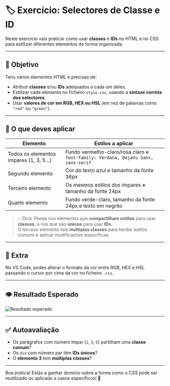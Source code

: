 # 🏷️ Exercício: Selectores de Classe e ID

Neste exercício vais praticar como usar **classes** e **IDs** no HTML e no CSS para estilizar diferentes elementos de forma organizada.

---

## 🎯 Objetivo

Tens vários elementos HTML e precisas de:

- Atribuir **classes** e/ou **IDs** adequados a cada um deles.
- Estilizar cada elemento no ficheiro `style.css`, usando a **sintaxe correta dos selectores**.
- Usar **valores de cor em RGB, HEX ou HSL** (em vez de palavras como `"red"` ou `"green"`).

---

## 📝 O que deves aplicar

| Elemento                   | Estilos a aplicar                                                                            |
|---------------------------|-----------------------------------------------------------------------------------------------|
| Todos os elementos ímpares (1, 3, 5...) | Fundo vermelho-claro/rosa claro e `font-family: Verdana, DejaVu Sans, sans-serif`      |
| Segundo elemento           | Cor do texto azul e tamanho da fonte 36px                                                    |
| Terceiro elemento          | Os mesmos estilos dos ímpares **+** tamanho da fonte 24px                                    |
| Quarto elemento            | Fundo verde-claro, tamanho da fonte 24px e texto em negrito                                  |

> 💡 Dica: Pensa nos elementos que **compartilham estilos** para usar **classes**, e nos que são **únicos** para usar **IDs**.  
> O terceiro elemento tem **múltiplas classes** para herdar estilos comuns e aplicar modificações específicas.

---

## 🧠 Extra

No VS Code, podes alterar o formato da cor entre RGB, HEX e HSL passando o cursor por cima da cor no ficheiro `.css`.

---

## 👁️ Resultado Esperado

![Resultado esperado](./desired-outcome.png)

---

## ✅ Autoavaliação

- Os parágrafos com número ímpar (`1`, `3`, `5`) partilham uma **classe comum**?
- Os `div` com número par têm **IDs únicos**?
- O **elemento 3** tem **múltiplas classes**?

---

Boa prática! Estás a ganhar domínio sobre a forma como o CSS pode ser reutilizado ou aplicado a casos específicos! 💪